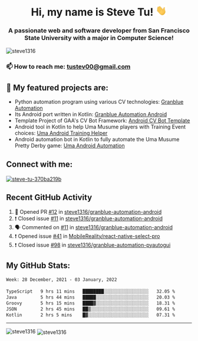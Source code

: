 <h1 align="center">Hi, my name is Steve Tu! <img src="wave.gif" alt="Wave" width="30px" /></h1>
<h3 align="center">A passionate web and software developer from San Francisco State University with a major in Computer Science!</h3>

<p align="left"> <img src="https://komarev.com/ghpvc/?username=steve1316&label=Profile%20views&color=0e75b6&style=flat" alt="steve1316" /> </p>

### 📫 How to reach me: **tustev00@gmail.com**

## 🔭 My featured projects are:
- Python automation program using various CV technologies: [Granblue Automation](https://github.com/steve1316/granblue-automation-pyautogui)
- Its Android port written in Kotlin: [Granblue Automation Android](https://github.com/steve1316/granblue-automation-android)
- Template Project of GAA's CV Bot Framework: [Android CV Bot Template](https://github.com/steve1316/android-cv-bot-template)
- Android tool in Kotlin to help Uma Musume players with Training Event choices: [Uma Android Training Helper](https://github.com/steve1316/uma-android-training-helper)
- Android automation bot in Kotlin to fully automate the Uma Musume Pretty Derby game: [Uma Android Automation](https://github.com/steve1316/uma-android-automation)

## Connect with me:

<p align="left">
<a href="https://linkedin.com/in/steve-tu-370ba219b" target="blank"><img align="center" src="https://cdn.jsdelivr.net/npm/simple-icons@3.0.1/icons/linkedin.svg" alt="steve-tu-370ba219b" height="30" width="40" /></a>
</p>

## Recent GitHub Activity

<!--START_SECTION:activity-->
1. 💪 Opened PR [#12](https://github.com/steve1316/granblue-automation-android/pull/12) in [steve1316/granblue-automation-android](https://github.com/steve1316/granblue-automation-android)
2. ❗️ Closed issue [#11](https://github.com/steve1316/granblue-automation-android/issues/11) in [steve1316/granblue-automation-android](https://github.com/steve1316/granblue-automation-android)
3. 🗣 Commented on [#11](https://github.com/steve1316/granblue-automation-android/issues/11) in [steve1316/granblue-automation-android](https://github.com/steve1316/granblue-automation-android)
4. ❗️ Opened issue [#41](https://github.com/MobileReality/react-native-select-pro/issues/41) in [MobileReality/react-native-select-pro](https://github.com/MobileReality/react-native-select-pro)
5. ❗️ Closed issue [#98](https://github.com/steve1316/granblue-automation-pyautogui/issues/98) in [steve1316/granblue-automation-pyautogui](https://github.com/steve1316/granblue-automation-pyautogui)
<!--END_SECTION:activity-->

## My GitHub Stats:

<!--START_SECTION:waka-->
```text
Week: 28 December, 2021 - 03 January, 2022

TypeScript   9 hrs 11 mins   ████████░░░░░░░░░░░░░░░░░   32.05 % 
Java         5 hrs 44 mins   █████░░░░░░░░░░░░░░░░░░░░   20.03 % 
Groovy       5 hrs 15 mins   ████▓░░░░░░░░░░░░░░░░░░░░   18.31 % 
JSON         2 hrs 45 mins   ██▒░░░░░░░░░░░░░░░░░░░░░░   09.61 % 
Kotlin       2 hrs 5 mins    █▓░░░░░░░░░░░░░░░░░░░░░░░   07.31 % 
```
<!--END_SECTION:waka-->

---

<p><img align="left" src="https://github-readme-stats.vercel.app/api/top-langs?username=steve1316&show_icons=true&locale=en&layout=compact&theme=radical" alt="steve1316" /></p>

<p>&nbsp;<img align="center" src="https://github-readme-stats.vercel.app/api?username=steve1316&show_icons=true&locale=en&count_private=true&theme=radical" alt="steve1316" /></p>

